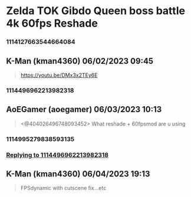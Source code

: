 # Zelda TOK Gibdo Queen boss battle 4k 60fps Reshade
### 1114127663544664084
## K-Man (kman4360) 06/02/2023 09:45 

> https://youtu.be/DMx3x2TEy6E

### 1114496962213982318
## AoEGamer (aoegamer) 06/03/2023 10:13 

> <@404026496748093452> What reshade + 60fpsmod are u using

### 1114995279838593135
### [Replying to 1114496962213982318](#1114496962213982318)
## K-Man (kman4360) 06/04/2023 19:13 

> FPSdynamic with cutscene fix...etc

